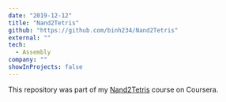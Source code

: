 ```yaml
---
date: "2019-12-12"
title: "Nand2Tetris"
github: "https://github.com/binh234/Nand2Tetris"
external: ""
tech:
  - Assembly
company: ""
showInProjects: false
---
```


This repository was part of my [Nand2Tetris](https://www.nand2tetris.org/) course on Coursera.
